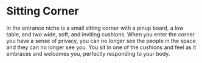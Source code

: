 # Sitting Corner

In the entrance niche is a small sitting corner with a pinup board, a low table, and two wide, soft, and inviting cushions. When you enter the corner you have a sense of privacy, you can no longer see the people in the space and they can no longer see you. You sit in one of the cushions and feel as it embraces and welcomes you, perfectly responding to your body.